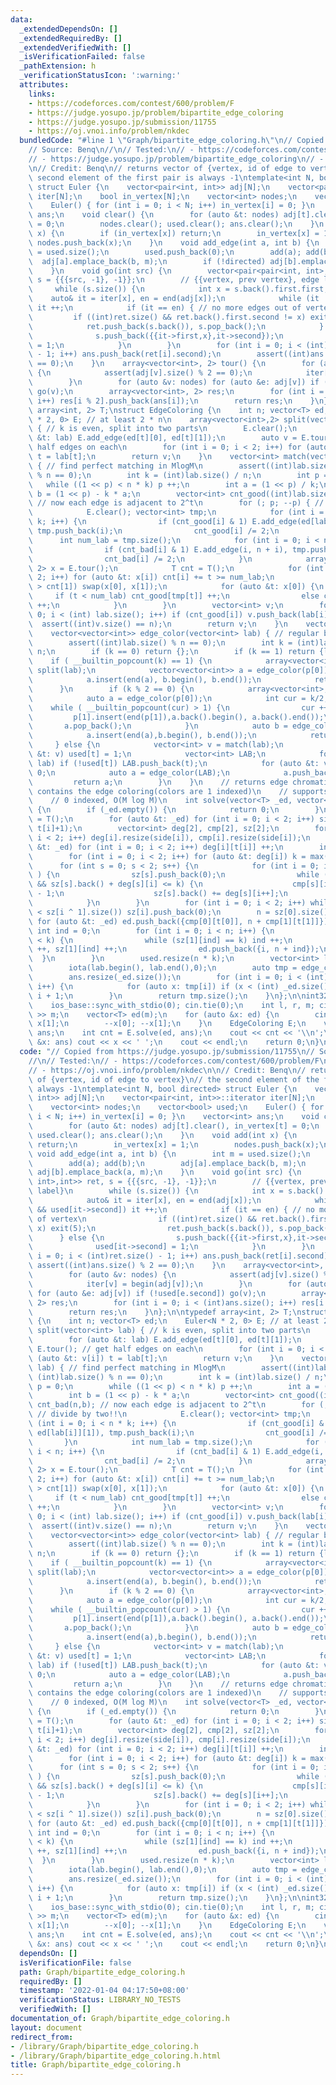 ```yaml
---
data:
  _extendedDependsOn: []
  _extendedRequiredBy: []
  _extendedVerifiedWith: []
  _isVerificationFailed: false
  _pathExtension: h
  _verificationStatusIcon: ':warning:'
  attributes:
    links:
    - https://codeforces.com/contest/600/problem/F
    - https://judge.yosupo.jp/problem/bipartite_edge_coloring
    - https://judge.yosupo.jp/submission/11755
    - https://oj.vnoi.info/problem/nkdec
  bundledCode: "#line 1 \"Graph/bipartite_edge_coloring.h\"\n// Copied from https://judge.yosupo.jp/submission/11755\n\
    // Source: Benq\n//\n// Tested:\n// - https://codeforces.com/contest/600/problem/F\n\
    // - https://judge.yosupo.jp/problem/bipartite_edge_coloring\n// - https://oj.vnoi.info/problem/nkdec\n\
    \n// Credit: Benq\n// returns vector of {vertex, id of edge to vertex}\n// the\
    \ second element of the first pair is always -1\ntemplate<int N, bool directed>\
    \ struct Euler {\n    vector<pair<int, int>> adj[N];\n    vector<pair<int, int>>::iterator\
    \ iter[N];\n    bool in_vertex[N];\n    vector<int> nodes;\n    vector<bool> used;\n\
    \    Euler() { for (int i = 0; i < N; i++) in_vertex[i] = 0; }\n    vector<int>\
    \ ans;\n    void clear() {\n        for (auto &t: nodes) adj[t].clear(), in_vertex[t]\
    \ = 0;\n        nodes.clear(); used.clear(); ans.clear();\n    }\n    void add(int\
    \ x) {\n        if (in_vertex[x]) return;\n        in_vertex[x] = 1;\n       \
    \ nodes.push_back(x);\n    }\n    void add_edge(int a, int b) {\n        int m\
    \ = used.size();\n        used.push_back(0);\n        add(a); add(b);\n      \
    \  adj[a].emplace_back(b, m);\n        if (!directed) adj[b].emplace_back(a, m);\n\
    \    }\n    void go(int src) {\n        vector<pair<pair<int, int>,int>> ret,\
    \ s = {{{src, -1}, -1}};\n        // {{vertex, prev vertex}, edge label}\n   \
    \     while (s.size()) {\n            int x = s.back().first.first;\n        \
    \    auto& it = iter[x], en = end(adj[x]);\n            while (it != en && used[it->second])\
    \ it ++;\n            if (it == en) { // no more edges out of vertex\n       \
    \         if ((int)ret.size() && ret.back().first.second != x) exit(5);\n    \
    \            ret.push_back(s.back()), s.pop_back();\n            } else {\n  \
    \              s.push_back({{it->first,x},it->second});\n                used[it->second]\
    \ = 1;\n            }\n        }\n        for (int i = 0; i < (int)ret.size()\
    \ - 1; i++) ans.push_back(ret[i].second);\n        assert((int)ans.size() % 2\
    \ == 0);\n    }\n    array<vector<int>, 2> tour() {\n        for (auto &v: nodes)\
    \ {\n            assert(adj[v].size() % 2 == 0);\n            iter[v] = begin(adj[v]);\n\
    \        }\n        for (auto &v: nodes) for (auto &e: adj[v]) if (!used[e.second])\
    \ go(v);\n        array<vector<int>, 2> res;\n        for (int i = 0; i < (int)ans.size();\
    \ i++) res[i % 2].push_back(ans[i]);\n        return res;\n    }\n};\n\ntypedef\
    \ array<int, 2> T;\nstruct EdgeColoring {\n    int n; vector<T> ed;\n    Euler<N\
    \ * 2, 0> E; // at least 2 * n\n    array<vector<int>,2> split(vector<int> lab)\
    \ { // k is even, split into two parts\n        E.clear();\n        for (auto\
    \ &t: lab) E.add_edge(ed[t][0], ed[t][1]);\n        auto v = E.tour(); // get\
    \ half edges on each\n        for (int i = 0; i < 2; i++) for (auto &t: v[i])\
    \ t = lab[t];\n        return v;\n    }\n    vector<int> match(vector<int> lab)\
    \ { // find perfect matching in MlogM\n        assert((int)lab.size() && (int)lab.size()\
    \ % n == 0);\n        int k = (int)lab.size() / n;\n        int p = 0;\n     \
    \   while ((1 << p) < n * k) p ++;\n        int a = (1 << p) / k;\n        int\
    \ b = (1 << p) - k * a;\n        vector<int> cnt_good((int)lab.size(),a), cnt_bad(n,b);\
    \ // now each edge is adjacent to 2^t\n        for (; p; --p) { // divide by two!!\n\
    \            E.clear(); vector<int> tmp;\n            for (int i = 0; i < n *\
    \ k; i++) {\n                if (cnt_good[i] & 1) E.add_edge(ed[lab[i]][0], ed[lab[i]][1]),\
    \ tmp.push_back(i);\n                cnt_good[i] /= 2;\n            }\n      \
    \      int num_lab = tmp.size();\n            for (int i = 0; i < n; i++) {\n\
    \                if (cnt_bad[i] & 1) E.add_edge(i, n + i), tmp.push_back(i);\n\
    \                cnt_bad[i] /= 2;\n            }\n            array<vector<int>,\
    \ 2> x = E.tour();\n            T cnt = T();\n            for (int i = 0; i <\
    \ 2; i++) for (auto &t: x[i]) cnt[i] += t >= num_lab;\n            if (cnt[0]\
    \ > cnt[1]) swap(x[0], x[1]);\n            for (auto &t: x[0]) {\n           \
    \     if (t < num_lab) cnt_good[tmp[t]] ++;\n                else cnt_bad[tmp[t]]\
    \ ++;\n            }\n        }\n        vector<int> v;\n        for (int i =\
    \ 0; i < (int) lab.size(); i++) if (cnt_good[i]) v.push_back(lab[i]);\n      \
    \  assert((int)v.size() == n);\n        return v;\n    }\n    vector<bool> used;\n\
    \    vector<vector<int>> edge_color(vector<int> lab) { // regular bipartite graph!\n\
    \        assert((int)lab.size() % n == 0);\n        int k = (int)lab.size() /\
    \ n;\n        if (k == 0) return {};\n        if (k == 1) return {lab};\n    \
    \    if ( __builtin_popcount(k) == 1) {\n            array<vector<int>,2> p =\
    \ split(lab);\n            vector<vector<int>> a = edge_color(p[0]), b = edge_color(p[1]);\n\
    \            a.insert(end(a), b.begin(), b.end());\n            return a;\n  \
    \      }\n        if (k % 2 == 0) {\n            array<vector<int>, 2> p = split(lab);\n\
    \            auto a = edge_color(p[0]);\n            int cur = k/2;\n        \
    \    while ( __builtin_popcount(cur) > 1) {\n                cur ++;\n       \
    \         p[1].insert(end(p[1]),a.back().begin(), a.back().end());\n         \
    \       a.pop_back();\n            }\n            auto b = edge_color(p[1]);\n\
    \            a.insert(end(a),b.begin(), b.end());\n            return a;\n   \
    \     } else {\n            vector<int> v = match(lab);\n            for (auto\
    \ &t: v) used[t] = 1;\n            vector<int> LAB;\n            for (auto &t:\
    \ lab) if (!used[t]) LAB.push_back(t);\n            for (auto &t: v) used[t] =\
    \ 0;\n            auto a = edge_color(LAB);\n            a.push_back(v);\n   \
    \         return a;\n        }\n    }\n    // returns edge chromatic number, ans\
    \ contains the edge coloring(colors are 1 indexed)\n    // supports multiple edges\n\
    \    // 0 indexed, O(M log M)\n    int solve(vector<T> _ed, vector<int> &ans)\
    \ {\n        if (_ed.empty()) {\n            return 0;\n        }\n        T side\
    \ = T();\n        for (auto &t: _ed) for (int i = 0; i < 2; i++) side[i] = max(side[i],\
    \ t[i]+1);\n        vector<int> deg[2], cmp[2], sz[2];\n        for (int i = 0;\
    \ i < 2; i++) deg[i].resize(side[i]), cmp[i].resize(side[i]);\n        for (auto\
    \ &t: _ed) for (int i = 0; i < 2; i++) deg[i][t[i]] ++;\n        int k = 0;\n\
    \        for (int i = 0; i < 2; i++) for (auto &t: deg[i]) k = max(k, t);\n  \
    \      for (int s = 0; s < 2; s++) {\n            for (int i = 0; i < side[s];\
    \ ) {\n                sz[s].push_back(0);\n                while (i < side[s]\
    \ && sz[s].back() + deg[s][i] <= k) {\n                    cmp[s][i] = (int)sz[s].size()\
    \ - 1;\n                    sz[s].back() += deg[s][i++];\n                }\n\
    \            }\n        }\n        for (int i = 0; i < 2; i++) while (sz[i].size()\
    \ < sz[i ^ 1].size()) sz[i].push_back(0);\n        n = sz[0].size();\n       \
    \ for (auto &t: _ed) ed.push_back({cmp[0][t[0]], n + cmp[1][t[1]]});\n       \
    \ int ind = 0;\n        for (int i = 0; i < n; i++) {\n            while (sz[0][i]\
    \ < k) {\n                while (sz[1][ind] == k) ind ++;\n                sz[0][i]\
    \ ++, sz[1][ind] ++;\n                ed.push_back({i, n + ind});\n          \
    \  }\n        }\n        used.resize(n * k);\n        vector<int> lab(n * k);\n\
    \        iota(lab.begin(), lab.end(),0);\n        auto tmp = edge_color(lab);\n\
    \        ans.resize(_ed.size());\n        for (int i = 0; i < (int) tmp.size();\
    \ i++) {\n            for (auto x: tmp[i]) if (x < (int) _ed.size()) ans[x] =\
    \ i + 1;\n        }\n        return tmp.size();\n    }\n};\n\nint32_t main() {\n\
    \    ios_base::sync_with_stdio(0); cin.tie(0);\n    int l, r, m; cin >> l >> r\
    \ >> m;\n    vector<T> ed(m);\n    for (auto &x: ed) {\n        cin >> x[0] >>\
    \ x[1];\n        --x[0]; --x[1];\n    }\n    EdgeColoring E;\n    vector<int>\
    \ ans;\n    int cnt = E.solve(ed, ans);\n    cout << cnt << '\\n';\n    for (auto\
    \ &x: ans) cout << x << ' ';\n    cout << endl;\n    return 0;\n}\n"
  code: "// Copied from https://judge.yosupo.jp/submission/11755\n// Source: Benq\n\
    //\n// Tested:\n// - https://codeforces.com/contest/600/problem/F\n// - https://judge.yosupo.jp/problem/bipartite_edge_coloring\n\
    // - https://oj.vnoi.info/problem/nkdec\n\n// Credit: Benq\n// returns vector\
    \ of {vertex, id of edge to vertex}\n// the second element of the first pair is\
    \ always -1\ntemplate<int N, bool directed> struct Euler {\n    vector<pair<int,\
    \ int>> adj[N];\n    vector<pair<int, int>>::iterator iter[N];\n    bool in_vertex[N];\n\
    \    vector<int> nodes;\n    vector<bool> used;\n    Euler() { for (int i = 0;\
    \ i < N; i++) in_vertex[i] = 0; }\n    vector<int> ans;\n    void clear() {\n\
    \        for (auto &t: nodes) adj[t].clear(), in_vertex[t] = 0;\n        nodes.clear();\
    \ used.clear(); ans.clear();\n    }\n    void add(int x) {\n        if (in_vertex[x])\
    \ return;\n        in_vertex[x] = 1;\n        nodes.push_back(x);\n    }\n   \
    \ void add_edge(int a, int b) {\n        int m = used.size();\n        used.push_back(0);\n\
    \        add(a); add(b);\n        adj[a].emplace_back(b, m);\n        if (!directed)\
    \ adj[b].emplace_back(a, m);\n    }\n    void go(int src) {\n        vector<pair<pair<int,\
    \ int>,int>> ret, s = {{{src, -1}, -1}};\n        // {{vertex, prev vertex}, edge\
    \ label}\n        while (s.size()) {\n            int x = s.back().first.first;\n\
    \            auto& it = iter[x], en = end(adj[x]);\n            while (it != en\
    \ && used[it->second]) it ++;\n            if (it == en) { // no more edges out\
    \ of vertex\n                if ((int)ret.size() && ret.back().first.second !=\
    \ x) exit(5);\n                ret.push_back(s.back()), s.pop_back();\n      \
    \      } else {\n                s.push_back({{it->first,x},it->second});\n  \
    \              used[it->second] = 1;\n            }\n        }\n        for (int\
    \ i = 0; i < (int)ret.size() - 1; i++) ans.push_back(ret[i].second);\n       \
    \ assert((int)ans.size() % 2 == 0);\n    }\n    array<vector<int>, 2> tour() {\n\
    \        for (auto &v: nodes) {\n            assert(adj[v].size() % 2 == 0);\n\
    \            iter[v] = begin(adj[v]);\n        }\n        for (auto &v: nodes)\
    \ for (auto &e: adj[v]) if (!used[e.second]) go(v);\n        array<vector<int>,\
    \ 2> res;\n        for (int i = 0; i < (int)ans.size(); i++) res[i % 2].push_back(ans[i]);\n\
    \        return res;\n    }\n};\n\ntypedef array<int, 2> T;\nstruct EdgeColoring\
    \ {\n    int n; vector<T> ed;\n    Euler<N * 2, 0> E; // at least 2 * n\n    array<vector<int>,2>\
    \ split(vector<int> lab) { // k is even, split into two parts\n        E.clear();\n\
    \        for (auto &t: lab) E.add_edge(ed[t][0], ed[t][1]);\n        auto v =\
    \ E.tour(); // get half edges on each\n        for (int i = 0; i < 2; i++) for\
    \ (auto &t: v[i]) t = lab[t];\n        return v;\n    }\n    vector<int> match(vector<int>\
    \ lab) { // find perfect matching in MlogM\n        assert((int)lab.size() &&\
    \ (int)lab.size() % n == 0);\n        int k = (int)lab.size() / n;\n        int\
    \ p = 0;\n        while ((1 << p) < n * k) p ++;\n        int a = (1 << p) / k;\n\
    \        int b = (1 << p) - k * a;\n        vector<int> cnt_good((int)lab.size(),a),\
    \ cnt_bad(n,b); // now each edge is adjacent to 2^t\n        for (; p; --p) {\
    \ // divide by two!!\n            E.clear(); vector<int> tmp;\n            for\
    \ (int i = 0; i < n * k; i++) {\n                if (cnt_good[i] & 1) E.add_edge(ed[lab[i]][0],\
    \ ed[lab[i]][1]), tmp.push_back(i);\n                cnt_good[i] /= 2;\n     \
    \       }\n            int num_lab = tmp.size();\n            for (int i = 0;\
    \ i < n; i++) {\n                if (cnt_bad[i] & 1) E.add_edge(i, n + i), tmp.push_back(i);\n\
    \                cnt_bad[i] /= 2;\n            }\n            array<vector<int>,\
    \ 2> x = E.tour();\n            T cnt = T();\n            for (int i = 0; i <\
    \ 2; i++) for (auto &t: x[i]) cnt[i] += t >= num_lab;\n            if (cnt[0]\
    \ > cnt[1]) swap(x[0], x[1]);\n            for (auto &t: x[0]) {\n           \
    \     if (t < num_lab) cnt_good[tmp[t]] ++;\n                else cnt_bad[tmp[t]]\
    \ ++;\n            }\n        }\n        vector<int> v;\n        for (int i =\
    \ 0; i < (int) lab.size(); i++) if (cnt_good[i]) v.push_back(lab[i]);\n      \
    \  assert((int)v.size() == n);\n        return v;\n    }\n    vector<bool> used;\n\
    \    vector<vector<int>> edge_color(vector<int> lab) { // regular bipartite graph!\n\
    \        assert((int)lab.size() % n == 0);\n        int k = (int)lab.size() /\
    \ n;\n        if (k == 0) return {};\n        if (k == 1) return {lab};\n    \
    \    if ( __builtin_popcount(k) == 1) {\n            array<vector<int>,2> p =\
    \ split(lab);\n            vector<vector<int>> a = edge_color(p[0]), b = edge_color(p[1]);\n\
    \            a.insert(end(a), b.begin(), b.end());\n            return a;\n  \
    \      }\n        if (k % 2 == 0) {\n            array<vector<int>, 2> p = split(lab);\n\
    \            auto a = edge_color(p[0]);\n            int cur = k/2;\n        \
    \    while ( __builtin_popcount(cur) > 1) {\n                cur ++;\n       \
    \         p[1].insert(end(p[1]),a.back().begin(), a.back().end());\n         \
    \       a.pop_back();\n            }\n            auto b = edge_color(p[1]);\n\
    \            a.insert(end(a),b.begin(), b.end());\n            return a;\n   \
    \     } else {\n            vector<int> v = match(lab);\n            for (auto\
    \ &t: v) used[t] = 1;\n            vector<int> LAB;\n            for (auto &t:\
    \ lab) if (!used[t]) LAB.push_back(t);\n            for (auto &t: v) used[t] =\
    \ 0;\n            auto a = edge_color(LAB);\n            a.push_back(v);\n   \
    \         return a;\n        }\n    }\n    // returns edge chromatic number, ans\
    \ contains the edge coloring(colors are 1 indexed)\n    // supports multiple edges\n\
    \    // 0 indexed, O(M log M)\n    int solve(vector<T> _ed, vector<int> &ans)\
    \ {\n        if (_ed.empty()) {\n            return 0;\n        }\n        T side\
    \ = T();\n        for (auto &t: _ed) for (int i = 0; i < 2; i++) side[i] = max(side[i],\
    \ t[i]+1);\n        vector<int> deg[2], cmp[2], sz[2];\n        for (int i = 0;\
    \ i < 2; i++) deg[i].resize(side[i]), cmp[i].resize(side[i]);\n        for (auto\
    \ &t: _ed) for (int i = 0; i < 2; i++) deg[i][t[i]] ++;\n        int k = 0;\n\
    \        for (int i = 0; i < 2; i++) for (auto &t: deg[i]) k = max(k, t);\n  \
    \      for (int s = 0; s < 2; s++) {\n            for (int i = 0; i < side[s];\
    \ ) {\n                sz[s].push_back(0);\n                while (i < side[s]\
    \ && sz[s].back() + deg[s][i] <= k) {\n                    cmp[s][i] = (int)sz[s].size()\
    \ - 1;\n                    sz[s].back() += deg[s][i++];\n                }\n\
    \            }\n        }\n        for (int i = 0; i < 2; i++) while (sz[i].size()\
    \ < sz[i ^ 1].size()) sz[i].push_back(0);\n        n = sz[0].size();\n       \
    \ for (auto &t: _ed) ed.push_back({cmp[0][t[0]], n + cmp[1][t[1]]});\n       \
    \ int ind = 0;\n        for (int i = 0; i < n; i++) {\n            while (sz[0][i]\
    \ < k) {\n                while (sz[1][ind] == k) ind ++;\n                sz[0][i]\
    \ ++, sz[1][ind] ++;\n                ed.push_back({i, n + ind});\n          \
    \  }\n        }\n        used.resize(n * k);\n        vector<int> lab(n * k);\n\
    \        iota(lab.begin(), lab.end(),0);\n        auto tmp = edge_color(lab);\n\
    \        ans.resize(_ed.size());\n        for (int i = 0; i < (int) tmp.size();\
    \ i++) {\n            for (auto x: tmp[i]) if (x < (int) _ed.size()) ans[x] =\
    \ i + 1;\n        }\n        return tmp.size();\n    }\n};\n\nint32_t main() {\n\
    \    ios_base::sync_with_stdio(0); cin.tie(0);\n    int l, r, m; cin >> l >> r\
    \ >> m;\n    vector<T> ed(m);\n    for (auto &x: ed) {\n        cin >> x[0] >>\
    \ x[1];\n        --x[0]; --x[1];\n    }\n    EdgeColoring E;\n    vector<int>\
    \ ans;\n    int cnt = E.solve(ed, ans);\n    cout << cnt << '\\n';\n    for (auto\
    \ &x: ans) cout << x << ' ';\n    cout << endl;\n    return 0;\n}\n"
  dependsOn: []
  isVerificationFile: false
  path: Graph/bipartite_edge_coloring.h
  requiredBy: []
  timestamp: '2022-01-04 04:17:50+08:00'
  verificationStatus: LIBRARY_NO_TESTS
  verifiedWith: []
documentation_of: Graph/bipartite_edge_coloring.h
layout: document
redirect_from:
- /library/Graph/bipartite_edge_coloring.h
- /library/Graph/bipartite_edge_coloring.h.html
title: Graph/bipartite_edge_coloring.h
---
```

